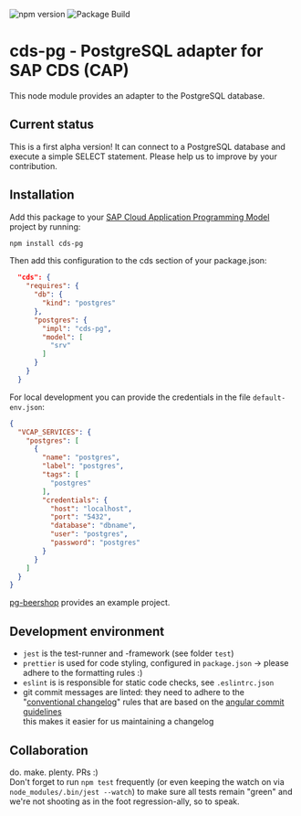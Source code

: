 ![npm version](https://img.shields.io/npm/v/cds-pg)
![Package Build](https://github.com/sapmentors/cds-pg/workflows/Node.js%20Package/badge.svg)

# cds-pg - PostgreSQL adapter for SAP CDS (CAP)

This node module provides an adapter to the PostgreSQL database.

## Current status

This is a first alpha version! It can connect to a PostgreSQL database and execute a simple SELECT statement. Please help us to improve by your contribution.

## Installation

Add this package to your [SAP Cloud Application Programming Model](https://cap.cloud.sap/docs/) project by running:

```bash
npm install cds-pg
```

Then add this configuration to the cds section of your package.json:

```JSON
  "cds": {
    "requires": {
      "db": {
        "kind": "postgres"
      },
      "postgres": {
        "impl": "cds-pg",
        "model": [
          "srv"
        ]
      }
    }
  }
```

For local development you can provide the credentials in the file `default-env.json`:

```JSON
{
  "VCAP_SERVICES": {
    "postgres": [
      {
        "name": "postgres",
        "label": "postgres",
        "tags": [
          "postgres"
        ],
        "credentials": {
          "host": "localhost",
          "port": "5432",
          "database": "dbname",
          "user": "postgres",
          "password": "postgres"
        }
      }
    ]
  }
}
```

[pg-beershop](https://github.com/gregorwolf/pg-beershop) provides an example project.

## Development environment

- `jest` is the test-runner and -framework (see folder `test`)
- `prettier` is used for code styling, configured in `package.json` -> please adhere to the formatting rules :)
- `eslint` is is responsible for static code checks, see `.eslintrc.json`
- git commit messages are linted: they need to adhere to the "[conventional changelog](https://www.conventionalcommits.org/en/v1.0.0/)" rules that are based on the [angular commit guidelines](https://github.com/angular/angular/blob/master/CONTRIBUTING.md#commit)  
  this makes it easier for us maintaining a changelog

## Collaboration

do. make. plenty. PRs :)  
Don't forget to run `npm test` frequently (or even keeping the watch on via `node_modules/.bin/jest --watch`) to make sure all tests remain "green"
and we're not shooting as in the foot regression-ally, so to speak.
